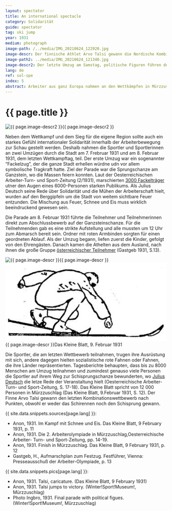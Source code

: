 ```yaml
---
layout: spectator
title: An international spectacle
category: Solidarität
guide: spectator
tag: ski jump
year: 1931
medium: photograph
image-path: /../media/IMG_20210624_122920.jpg
image-descr: Der finnische Athlet Arvo Talsi gewann die Nordische Kombination (Schisprung und Langlauf) und sprang 43,5m weit bei seinem weitesten Sprung. Der Deutsche Häußler sprang zwar weiter (44,5m), aber Talsi gewann nach Punkten und sicherte sich so den Gesamtsieg. Häußler wurde im Wettbewerb Dritter. Karikatur Talsis bei Telemark.
image-path2: ../media/IMG_20210624_121340.jpg
image-descr2: Der letzte Umzug am Samstag, politische Figuren führen den Zug an - Dr Karl Renner, Julius Deutsch, Dr Eldersch (von links nach rechts)
lang: de
ref: sol-spe
index: 5
abstract: Arbeiter aus ganz Europa nahmen an den Wettkämpfen in Mürzzuschlag teinl und zeigten sich als länder- und sprachübergreifende Gemeinschaft.
---
```

<body>
    <div class="infotext">
        <h1  id="title">{{ page.title }}</h1>
        <div class="grid-item" id="exhibit-image"><img src="../media/IMG_20210624_121340.jpg" class="img-fluid" alt="{{ page.image-descr2 }}">{{ page.image-descr2 }}</div>
        <div class="grid-item">
            <p>Neben dem Wettkampf und dem Sieg für die eigene Region sollte auch ein starkes Gefühl internationaler Solidarität innerhalb der Arbeiterbewegung zur Schau gestellt werden. Deshalb nahmen die Sportler und Sportlerinnen an zwei Umzügen durch die Stadt am 7. Frebruar 1931 und am 8. Februar 1931, dem letzten Wettkampftag, teil. Der erste Umzug war ein sogenannter “Fackelzug”, der die ganze Stadt erhellen würdne udn vor allem symbolische Tragkraft hatte. Ziel der Parade war die Sprungschanze am Ganzstein, wo die Massen feiern konnten. Laut der <span class="quote">Oesterreichischen Arbeiter-Turn- und Sport-Zeitung</span> (2/1931), marschierten <a href="#" class="link-info" data-toggle="tooltip" title="Athleten, Veranstalter, Freiwillige und weitere angehörige der Arbeiterschaft">3000 Fackelträger</a> utner den Augen eines 6000-Personen starken Publikums. Als Julius Deutsch seine Rede über Solidarität und die Mühen der Arbeiterschaft hielt, wurden auf den Berggipfeln um die Stadt von weitem sichtbare Feuer entzunden. Die Mischung aus Feuer, Schnee und Eis muss wirklich beeindruckend gewesen sein.</p>
            <p>Die Parade am 8. Februar 1931 führte die Teilnehmer und Teilnehmerinnen direkt zum Abschlussbewerb auf der Ganzsteinschanze. Für die Teilnehmenden gab es eine strikte Aufstellung und alle mussten um 12 Uhr zum Abmarsch bereit sein. Ordner mit roten Armbinden sorgten für einen geordneten Ablauf. Als der Umzug begann, liefen zuerst die Kinder, gefolgt von den Ehrengästen. Danach kamen die Athelten aus dem Ausland, nach ihnen die große Gruppe <a href="#" class="link-info" data-toggle="tooltip" title="Die Sportlerinnen und Sportler marschierten in Bundeslandgruppen, von jenem, dass von Mürzzuschlag am weitesten entfernt war bus zum nahesten. Zahlenmäßig war Österreich den anderen Nationen weit überlegen.">österreichischer Teilnehmer</a> <span id="source">(Gastgeb 1931, S.13)</span>.</p>
        </div>
        <div class="grid-item" id="exhibit-image"><img src="../media/IMG_20210624_122920.jpg" class="img-fluid" alt="{{ page.image-descr }}">{{ page.image-descr }}</div>
        <div class="grid-item" id="exhibit-image"><img src="../media/dkb_19310209_talsi.png" class="img-fluid" alt="Talsi lands, caricature"> {{ page.image-descr }}<span id="source">Das Kleine Blatt, 9. Februar 1931</span></div>
        <div class="grid-item">
        <p>Die Sportler, die am letzten Wettbewerb teilnahmen, trugen ihre Ausrüstung mit sich, andere dagegen hielten sozialistische rote Fahnen oder Fahnen, die ihre Länder repräsentierten. Tagesberichte behaupten, dass bis zu 8000 Menschen am Umzug teilnahmen und zumindest genauso viele Personen die Sportler auf ihrem Weg zur Schisprungschanze bewunderten, wo <a href="#" class="link-info" data-toggle="tooltip" title="Politiker, Autor, Gründer des sozialdemokratischen Verteidigung Republikanischer Schutzbund.">Julius Deutsch</a> die letze Rede der Veranstaltung hielt (<span id="source">Oesterreichische Arbeiter-Turn- und Sport-Zeitung</span>, S. 17-18). <span class="quote">Das Kleine Blatt</span> spricht von 12 000 Personen in Mürzzuschlag <span id="source">(<span class="quote">Das Kleine Blatt</span>, 9.Februar 1931, S. 12)</span>. Der Finne Arvo Talsi gewann den letzten Kombinationswettbewerb nach Punkten, obwohl er weder das Schirennen noch den Schisprung gewann.</p>
        </div>
        <div class="grid-item" class="resources">
            <div class="resource-title">{{ site.data.snippets.sources[page.lang] }}:</div>
                <ul>
                    <li>Anon, 1931. Im Kampf mit Schnee und Eis. <span id="source">Das Kleine Blatt</span>, 9 February 1931, p. 11</li>
                    <li>Anon, 1931. Die 2. Arbeiterolympiade in Mürzzuschlag,<span id="source">Oesterreichische Arbeiter- Turn- und Sport-Zeitung</span>, pp. 14-19.</li>
                    <li>Anon, 1931. Finish in Mürzzuschlag. <span id="source">Das Kleine Blatt</span>, 9 February 1931, p. 12</li>
                    <li>Gastgeb, H., Aufmarschplan zum Festzug. <span id="source">Festführer</span>, Vienna: Presseausschuß der Arbeiter-Olympiade, p. 13</li>
                </ul>
        </div>
        <div class="grid-item" class="resources">
            <div class="resource-title">{{ site.data.snippets.pics[page.lang] }}:</div>
                <ul>
                    <li>Anon, 1931. Talsi, caricature. (<span id="source">Das Kleine Blatt</span>, 9 February 1931)</li>
                    <li>Anon, 1931. Talsi jumps to victory. (Winter!Sport!Museum!, Mürzzuschlag)</li>
                    <li>Photo Ingbro, 1931. Final parade with political figues. (Winter!Sport!Museum!, Mürzzuschlag)</li>
                </ul>
        </div>
    </div>
</body>